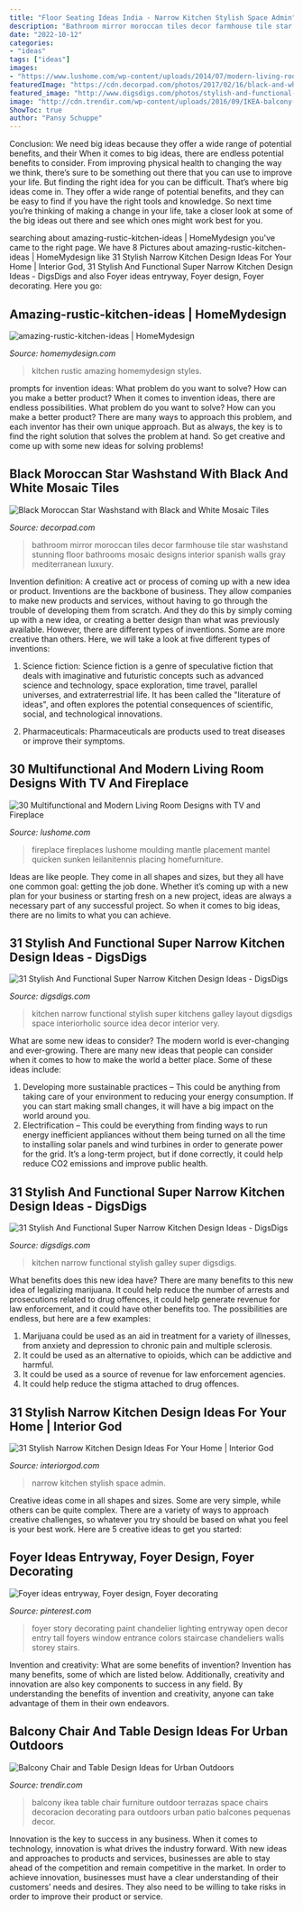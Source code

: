 ```yaml
---
title: "Floor Seating Ideas India - Narrow Kitchen Stylish Space Admin"
description: "Bathroom mirror moroccan tiles decor farmhouse tile star washstand stunning floor bathrooms mosaic designs interior spanish walls gray mediterranean luxury"
date: "2022-10-12"
categories:
- "ideas"
tags: ["ideas"]
images:
- "https://www.lushome.com/wp-content/uploads/2014/07/modern-living-room-designs-tv-fireplace-4.jpg"
featuredImage: "https://cdn.decorpad.com/photos/2017/02/16/black-and-white-moroccan-style-tiles.jpg"
featured_image: "http://www.digsdigs.com/photos/stylish-and-functional-narrow-kitchen-design-ideas-11-554x837.jpg"
image: "http://cdn.trendir.com/wp-content/uploads/2016/09/IKEA-balcony-set-900x1245.jpg"
ShowToc: true
author: "Pansy Schuppe"
---
```



Conclusion: We need big ideas because they offer a wide range of potential benefits, and their
When it comes to big ideas, there are endless potential benefits to consider. From improving physical health to changing the way we think, there’s sure to be something out there that you can use to improve your life. But finding the right idea for you can be difficult. That’s where big ideas come in. They offer a wide range of potential benefits, and they can be easy to find if you have the right tools and knowledge. So next time you’re thinking of making a change in your life, take a closer look at some of the big ideas out there and see which ones might work best for you.

	

		
searching about amazing-rustic-kitchen-ideas | HomeMydesign you've came to the right page. We have 8 Pictures about amazing-rustic-kitchen-ideas | HomeMydesign like 31 Stylish Narrow Kitchen Design Ideas For Your Home | Interior God, 31 Stylish And Functional Super Narrow Kitchen Design Ideas - DigsDigs and also Foyer ideas entryway, Foyer design, Foyer decorating. Here you go:
		
    
## Amazing-rustic-kitchen-ideas | HomeMydesign

<img loading=lazy src="https://homemydesign.com/wp-content/uploads/2016/09/amazing-rustic-kitchen-ideas.jpg" onerror="this.onerror=null;this.src='https://tse4.mm.bing.net/th?id=OIP.S_t8ud1vtNGd8-jGpqZifQHaLH&amp;pid=15.1';" alt="amazing-rustic-kitchen-ideas | HomeMydesign">

_Source: homemydesign.com_

>kitchen rustic amazing homemydesign styles. 

	

prompts for invention ideas: What problem do you want to solve? How can you make a better product?
When it comes to invention ideas, there are endless possibilities. What problem do you want to solve? How can you make a better product? There are many ways to approach this problem, and each inventor has their own unique approach. But as always, the key is to find the right solution that solves the problem at hand. So get creative and come up with some new ideas for solving problems!

    
## Black Moroccan Star Washstand With Black And White Mosaic Tiles

<img loading=lazy src="https://cdn.decorpad.com/photos/2017/02/16/black-and-white-moroccan-style-tiles.jpg" onerror="this.onerror=null;this.src='https://tse3.mm.bing.net/th?id=OIP.lwpvJxKn6s3kx-VrSjZ57gHaLK&amp;pid=15.1';" alt="Black Moroccan Star Washstand with Black and White Mosaic Tiles">

_Source: decorpad.com_

>bathroom mirror moroccan tiles decor farmhouse tile star washstand stunning floor bathrooms mosaic designs interior spanish walls gray mediterranean luxury. 

	

Invention definition: A creative act or process of coming up with a new idea or product.
Inventions are the backbone of business. They allow companies to make new products and services, without having to go through the trouble of developing them from scratch. And they do this by simply coming up with a new idea, or creating a better design than what was previously available.
However, there are different types of inventions. Some are more creative than others. Here, we will take a look at five different types of inventions:

1) Science fiction: Science fiction is a genre of speculative fiction that deals with imaginative and futuristic concepts such as advanced science and technology, space exploration, time travel, parallel universes, and extraterrestrial life. It has been called the "literature of ideas", and often explores the potential consequences of scientific, social, and technological innovations.

2) Pharmaceuticals: Pharmaceuticals are products used to treat diseases or improve their symptoms.

    
## 30 Multifunctional And Modern Living Room Designs With TV And Fireplace

<img loading=lazy src="https://www.lushome.com/wp-content/uploads/2014/07/modern-living-room-designs-tv-fireplace-4.jpg" onerror="this.onerror=null;this.src='https://tse2.mm.bing.net/th?id=OIP.6giUgmN9ZhVvZHKv0nYUtQAAAA&amp;pid=15.1';" alt="30 Multifunctional and Modern Living Room Designs with TV and Fireplace">

_Source: lushome.com_

>fireplace fireplaces lushome moulding mantle placement mantel quicken sunken leilanitennis placing homefurniture. 

	

Ideas are like people. They come in all shapes and sizes, but they all have one common goal: getting the job done. Whether it’s coming up with a new plan for your business or starting fresh on a new project, ideas are always a necessary part of any successful project. So when it comes to big ideas, there are no limits to what you can achieve.

    
## 31 Stylish And Functional Super Narrow Kitchen Design Ideas - DigsDigs

<img loading=lazy src="http://www.digsdigs.com/photos/stylish-and-functional-narrow-kitchen-design-ideas-11-554x837.jpg" onerror="this.onerror=null;this.src='https://tse1.mm.bing.net/th?id=OIP.FdIlL2ed0uDuA0MeW83pSwHaLM&amp;pid=15.1';" alt="31 Stylish And Functional Super Narrow Kitchen Design Ideas - DigsDigs">

_Source: digsdigs.com_

>kitchen narrow functional stylish super kitchens galley layout digsdigs space interiorholic source idea decor interior very. 

	

What are some new ideas to consider?
The modern world is ever-changing and ever-growing. There are many new ideas that people can consider when it comes to how to make the world a better place. Some of these ideas include: 
1. Developing more sustainable practices – This could be anything from taking care of your environment to reducing your energy consumption. If you can start making small changes, it will have a big impact on the world around you. 
2. Electrification – This could be everything from finding ways to run energy inefficient appliances without them being turned on all the time to installing solar panels and wind turbines in order to generate power for the grid. It’s a long-term project, but if done correctly, it could help reduce CO2 emissions and improve public health. 

    
## 31 Stylish And Functional Super Narrow Kitchen Design Ideas - DigsDigs

<img loading=lazy src="http://www.digsdigs.com/photos/stylish-and-functional-narrow-kitchen-design-ideas-24-554x739.jpg" onerror="this.onerror=null;this.src='https://tse4.mm.bing.net/th?id=OIP.YXDoeLdkod570S4wYvpx0QHaJ4&amp;pid=15.1';" alt="31 Stylish And Functional Super Narrow Kitchen Design Ideas - DigsDigs">

_Source: digsdigs.com_

>kitchen narrow functional stylish galley super digsdigs. 

	

What benefits does this new idea have?
There are many benefits to this new idea of legalizing marijuana. It could help reduce the number of arrests and prosecutions related to drug offences, it could help generate revenue for law enforcement, and it could have other benefits too. The possibilities are endless, but here are a few examples: 
1. Marijuana could be used as an aid in treatment for a variety of illnesses, from anxiety and depression to chronic pain and multiple sclerosis. 
2. It could be used as an alternative to opioids, which can be addictive and harmful. 
3. It could be used as a source of revenue for law enforcement agencies. 
4. It could help reduce the stigma attached to drug offences.

    
## 31 Stylish Narrow Kitchen Design Ideas For Your Home | Interior God

<img loading=lazy src="http://interiorgod.com/wp-content/uploads/2016/12/long-and-narrow-space.jpg" onerror="this.onerror=null;this.src='https://tse2.mm.bing.net/th?id=OIP.NzI-Ohht3A0rdvYajoV6NQHaLH&amp;pid=15.1';" alt="31 Stylish Narrow Kitchen Design Ideas For Your Home | Interior God">

_Source: interiorgod.com_

>narrow kitchen stylish space admin. 

	

Creative ideas come in all shapes and sizes. Some are very simple, while others can be quite complex. There are a variety of ways to approach creative challenges, so whatever you try should be based on what you feel is your best work. Here are 5 creative ideas to get you started: 

    
## Foyer Ideas Entryway, Foyer Design, Foyer Decorating

<img loading=lazy src="https://i.pinimg.com/736x/65/03/98/6503981b974caff4058a00a9a6820423--foyer-ideas-two-story--story-foyer.jpg" onerror="this.onerror=null;this.src='https://tse2.mm.bing.net/th?id=OIP.caxjKrRGcSyP8qypVrgp6QHaKw&amp;pid=15.1';" alt="Foyer ideas entryway, Foyer design, Foyer decorating">

_Source: pinterest.com_

>foyer story decorating paint chandelier lighting entryway open decor entry tall foyers window entrance colors staircase chandeliers walls storey stairs. 

	

Invention and creativity: What are some benefits of invention?
Invention has many benefits, some of which are listed below. Additionally, creativity and innovation are also key components to success in any field. By understanding the benefits of invention and creativity, anyone can take advantage of them in their own endeavors.

    
## Balcony Chair And Table Design Ideas For Urban Outdoors

<img loading=lazy src="http://cdn.trendir.com/wp-content/uploads/2016/09/IKEA-balcony-set-900x1245.jpg" onerror="this.onerror=null;this.src='https://tse1.mm.bing.net/th?id=OIP.RIdLfmmroM_pbeW9CPPieQHaKP&amp;pid=15.1';" alt="Balcony Chair and Table Design Ideas for Urban Outdoors">

_Source: trendir.com_

>balcony ikea table chair furniture outdoor terrazas space chairs decoracion decorating para outdoors urban patio balcones pequenas decor. 

	

Innovation is the key to success in any business. When it comes to technology, innovation is what drives the industry forward. With new ideas and approaches to products and services, businesses are able to stay ahead of the competition and remain competitive in the market. In order to achieve innovation, businesses must have a clear understanding of their customers’ needs and desires. They also need to be willing to take risks in order to improve their product or service.

